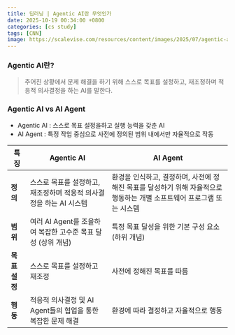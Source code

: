 ```yaml
---
title: 딥러닝 | Agentic AI란 무엇인가
date: 2025-10-19 00:34:00 +0800
categories: [cs study]
tags: [CNN]
image: https://scalevise.com/resources/content/images/2025/07/agentic-ai.webp 
---
```



### Agentic AI란?
> 주어진 상황에서 문제 해결을 하기 위해 스스로 목표를 설정하고, 재조정하며 적응적 의사결정을 하는 AI를 말한다. 

### Agentic AI vs AI Agent
- Agentic AI : 스스로 목표 설정을하고 실행 능력을 갖춘 AI
- AI Agent : 특정 작업 중심으로 사전에 정의된 범위 내에서만 자율적으로 작동

| 특징         | Agentic AI                                         | AI Agent                                                                  |
|--------------|----------------------------------------------------|---------------------------------------------------------------------------|
| **정의**     | 스스로 목표를 설정하고, 재조정하며 적응적 의사결정을 하는 AI 시스템 | 환경을 인식하고, 결정하며, 사전에 정해진 목표를 달성하기 위해 자율적으로 행동하는 개별 소프트웨어 프로그램 또는 시스템 |
| **범위**     | 여러 AI Agent를 조율하여 복잡한 고수준 목표 달성 (상위 개념) | 특정 목표 달성을 위한 기본 구성 요소 (하위 개념)                       |
| **목표 설정**| 스스로 목표를 설정하고 재조정                               | 사전에 정해진 목표를 따름                                               |
| **행동**     | 적응적 의사결정 및 AI Agent들의 협업을 통한 복잡한 문제 해결 | 환경에 따라 결정하고 자율적으로 행동                                      | 

